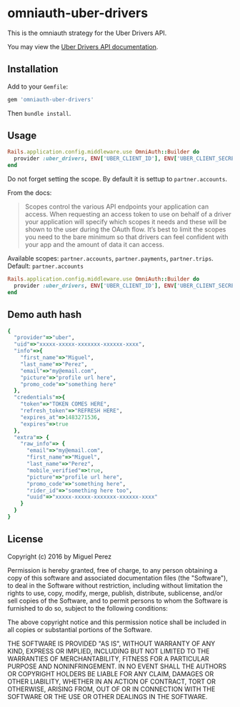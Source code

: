 omniauth-uber-drivers
=====================

This is the omniauth strategy for the Uber Drivers API.

You may view the [Uber Drivers API documentation](https://developer.uber.com/docs/drivers/introduction).

## Installation

Add to your `Gemfile`:

```ruby
gem 'omniauth-uber-drivers'
```

Then `bundle install`.

## Usage

```ruby
Rails.application.config.middleware.use OmniAuth::Builder do
  provider :uber_drivers, ENV['UBER_CLIENT_ID'], ENV['UBER_CLIENT_SECRET']
end
```

Do not forget setting the scope. By default it is settup to `partner.accounts`.

From the docs:

> Scopes control the various API endpoints your application can access. When requesting an access token to use on behalf of a driver your application will specify which scopes it needs and these will be shown to the user during the OAuth flow. It’s best to limit the scopes you need to the bare minimum so that drivers can feel confident with your app and the amount of data it can access.

Available scopes: `partner.accounts`, `partner.payments`, `partner.trips`.  Default: `partner.accounts`

```ruby
Rails.application.config.middleware.use OmniAuth::Builder do
  provider :uber_drivers, ENV['UBER_CLIENT_ID'], ENV['UBER_CLIENT_SECRET'], :scope => 'partner.accounts,partner.payments'
end

```

## Demo auth hash

```ruby
{
  "provider"=>"uber",
  "uid"=>"xxxxx-xxxxx-xxxxxxx-xxxxxx-xxxx",
  "info"=>{
    "first_name"=>"Miguel",
    "last_name"=>"Perez",
    "email"=>"my@email.com",
    "picture"=>"profile url here",
    "promo_code"=>"something here"
  },
  "credentials"=>{
    "token"=>"TOKEN COMES HERE",
    "refresh_token"=>"REFRESH HERE",
    "expires_at"=>1483271536,
    "expires"=>true
  },
  "extra"=> {
    "raw_info"=> {
      "email"=>"my@email.com",
      "first_name"=>"Miguel",
      "last_name"=>"Perez",
      "mobile_verified"=>true,
      "picture"=>"profile url here",
      "promo_code"=>"something here",
      "rider_id"=>"something here too",
      "uuid"=>"xxxxx-xxxxx-xxxxxxx-xxxxxx-xxxx"
    }
  }
}
```

## License

Copyright (c) 2016 by Miguel Perez

Permission is hereby granted, free of charge, to any person obtaining a copy of this software and associated documentation files (the "Software"), to deal in the Software without restriction, including without limitation the rights to use, copy, modify, merge, publish, distribute, sublicense, and/or sell copies of the Software, and to permit persons to whom the Software is furnished to do so, subject to the following conditions:

The above copyright notice and this permission notice shall be included in all copies or substantial portions of the Software.

THE SOFTWARE IS PROVIDED "AS IS", WITHOUT WARRANTY OF ANY KIND, EXPRESS OR IMPLIED, INCLUDING BUT NOT LIMITED TO THE WARRANTIES OF MERCHANTABILITY, FITNESS FOR A PARTICULAR PURPOSE AND NONINFRINGEMENT. IN NO EVENT SHALL THE AUTHORS OR COPYRIGHT HOLDERS BE LIABLE FOR ANY CLAIM, DAMAGES OR OTHER LIABILITY, WHETHER IN AN ACTION OF CONTRACT, TORT OR OTHERWISE, ARISING FROM, OUT OF OR IN CONNECTION WITH THE SOFTWARE OR THE USE OR OTHER DEALINGS IN THE SOFTWARE.
